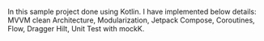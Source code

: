 In this sample project done using Kotlin. I have implemented below details: MVVM clean Architecture, Modularization, Jetpack Compose, Coroutines, Flow, Dragger Hilt, Unit Test with mockK.
